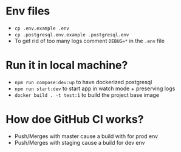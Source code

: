# Env files

- `cp .env.example .env`
- `cp .postgresql.env.example .postgresql.env`
- To get rid of too many logs comment `DEBUG=*` in the `.env` file

# Run it in local machine?

- `npm run compose:dev:up` to have dockerized postgresql
- `npm run start:dev` to start app in watch mode + preserving logs
- `docker build . -t test:1` to build the project base image

# How doe GitHub CI works?

- Push/Merges with master cause a build with for prod env
- Push/Merges with staging cause a build for dev env
